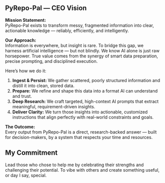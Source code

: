 ## PyRepo-Pal — CEO Vision

**Mission Statement:**  
PyRepo-Pal exists to transform messy, fragmented information into clear, actionable knowledge — reliably, efficiently, and intelligently.

**Our Approach:**  
Information is everywhere, but insight is rare. To bridge this gap, we harness artificial intelligence — but not blindly. We know AI alone is just raw horsepower. True value comes from the synergy of smart data preparation, precise prompting, and disciplined execution.

Here’s how we do it:  

1. **Ingest & Persist:** We gather scattered, poorly structured information and distill it into clean, stored data.  
2. **Prepare:** We refine and shape this data into a format AI can understand and trust.  
3. **Deep Research:** We craft targeted, high-context AI prompts that extract meaningful, requirement-driven insights.  
4. **Deliver Clarity:** We turn those insights into actionable, customized instructions that align perfectly with real-world constraints and goals.

**The Outcome:**  
Every output from PyRepo-Pal is a direct, research-backed answer — built for decision-makers, by a system that respects your time and resources.



## My Commitment
Lead those who chose to help me by celebrating their strengths and challenging their potential. To vibe with others and create something useful, or day I say, special.

